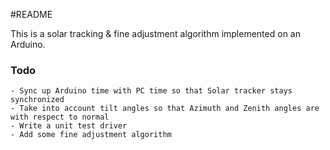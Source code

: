 #README

This is a solar tracking & fine adjustment algorithm implemented on an Arduino. 

### Todo

	- Sync up Arduino time with PC time so that Solar tracker stays synchronized
	- Take into account tilt angles so that Azimuth and Zenith angles are with respect to normal
	- Write a unit test driver
	- Add some fine adjustment algorithm 